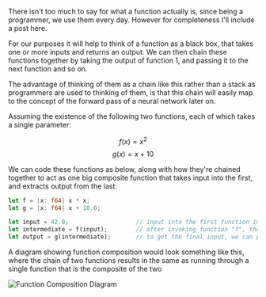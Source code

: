 There isn't too much to say for what a function actually is, since being a programmer, we use them every day. However for completeness I'll include a post here.

For our purposes it will help to think of a function as a black box, that takes one or more inputs and returns an output. We can then chain these functions together by taking the output of function 1, and passing it to the next function and so on.

The advantage of thinking of them as a chain like this rather than a stack as programmers are used to thinking of them, is that this chain will easily map to the concept of the forward pass of a neural network later on.

Assuming the existence of the following two functions, each of which takes a single parameter:

$$ f(x) = x^2 $$
$$ g(x) = x + 10 $$

We can code these functions as below, along with how they're chained together to act as one big composite function that takes input into the first, and extracts output from the last:

```rust
let f = |x: f64| x * x;
let g = |x: f64| x + 10.0;

let input = 42.0;                   // input into the first function in the chain
let intermediate = f(input);        // after invoking function "f", the output is an intermediate result
let output = g(intermediate);       // to get the final input, we can pass this intermediate result through "g"
```

A diagram showing function composition would look something like this, where the chain of two functions results in the same as running through a single function that is the composite of the two

![Function Composition Diagram](Function%20Composition.png)
